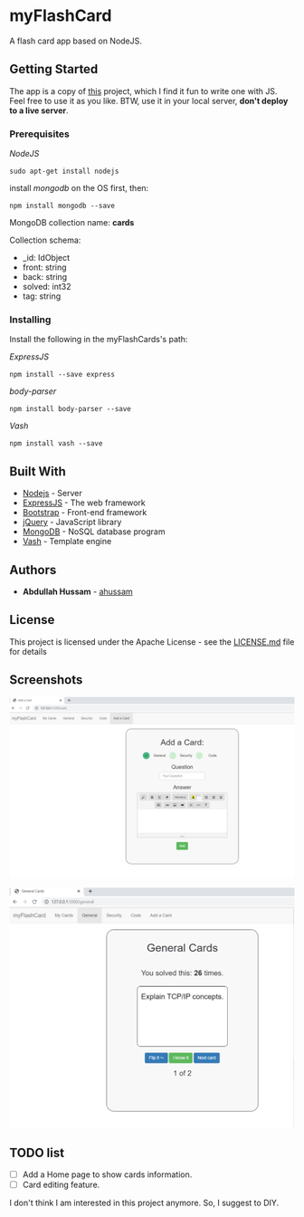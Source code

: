 # myFlashCard

A flash card app based on NodeJS. 

## Getting Started

The app is a copy of [this](https://github.com/jwasham/computer-science-flash-cards) project, which I find it fun to write one with JS. Feel free to use it as you like.  BTW, use it in your local server, **don't deploy to a live server**.

### Prerequisites

*NodeJS* 
```
sudo apt-get install nodejs
```
install *mongodb* on the OS first, then: 
```
npm install mongodb --save
```

MongoDB collection name: **cards** 

Collection schema: 
* _id: IdObject
* front: string
* back: string 
* solved: int32 
* tag: string

### Installing

Install the following in the myFlashCards's path: 

*ExpressJS* 
```
npm install --save express
```
*body-parser* 
```
npm install body-parser --save
```
*Vash*  
```
npm install vash --save
```

## Built With

* [Nodejs](https://nodejs.org/en/) - Server
* [ExpressJS](https://expressjs.com/) - The web framework 
* [Bootstrap](https://getbootstrap.com/) - Front-end framework
* [jQuery](https://jquery.com/) - JavaScript library
* [MongoDB](https://www.mongodb.com/) - NoSQL database program
* [Vash](https://www.npmjs.com/package/vash) - Template engine



## Authors

* **Abdullah Hussam** - [ahussam](https://github.com/ahussam)


## License

This project is licensed under the Apache License  - see the [LICENSE.md](LICENSE.md) file for details

## Screenshots

![myFlashCard1.png](/images/myFlashCard1.png)

![myFlashCard2.png](/images/myFlashCard2.png)


## TODO list 

- [ ] Add a Home page to show cards information. 
- [ ] Card editing feature. 

I don't think I am interested in this project anymore. So, I suggest to DIY.
